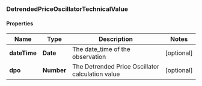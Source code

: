 ### DetrendedPriceOscillatorTechnicalValue

#### Properties
Name | Type | Description | Notes
------------ | ------------- | ------------- | -------------
**dateTime** | **Date** | The date_time of the observation | [optional] 
**dpo** | **Number** | The Detrended Price Oscillator calculation value | [optional] 




